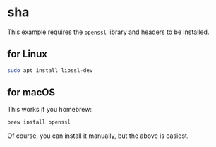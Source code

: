 # sha

This example requires the `openssl` library and headers to be installed.


## for Linux

```bash
sudo apt install libssl-dev

```


## for macOS

This works if you homebrew:

```bash
brew install openssl
```

Of course, you can install it manually, but the above is easiest.
